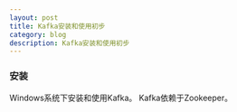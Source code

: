 ```yaml
---
layout: post
title: Kafka安装和使用初步
category: blog
description: Kafka安装和使用初步
---
```


### 安装
Windows系统下安装和使用Kafka。
Kafka依赖于Zookeeper。

